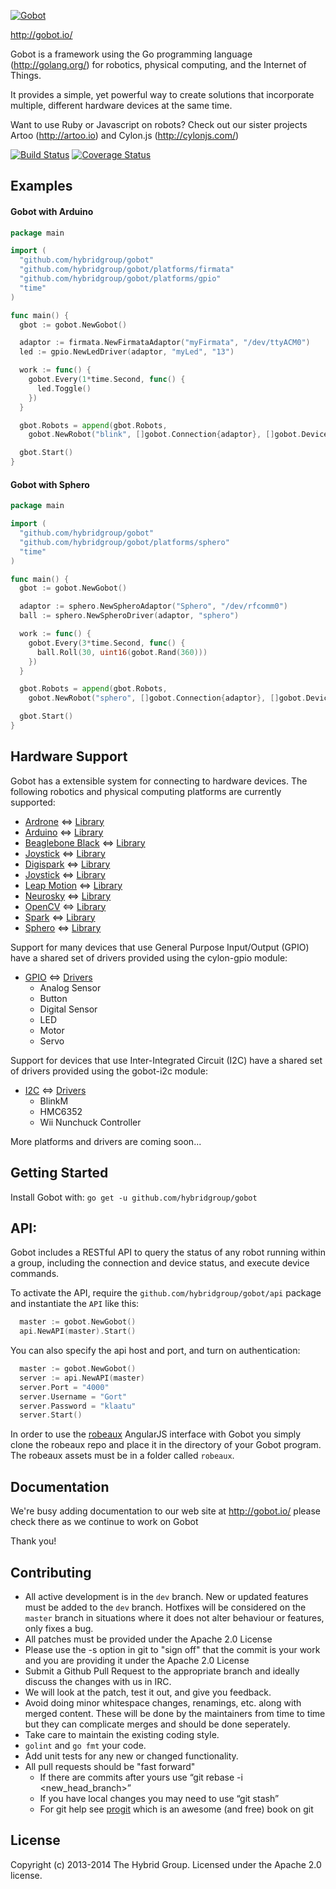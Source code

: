 [![Gobot](https://cdn.rawgit.com/hybridgroup/gobot-site/master/source/images/elements/gophy.png)](http://gobot.io/)

http://gobot.io/

Gobot is a framework using the Go programming language (http://golang.org/) for robotics, physical computing, and the Internet of Things. 

It provides a simple, yet powerful way to create solutions that incorporate multiple, different hardware devices at the same time.

Want to use Ruby or Javascript on robots? Check out our sister projects Artoo (http://artoo.io) and Cylon.js (http://cylonjs.com/)

[![Build Status](https://travis-ci.org/hybridgroup/gobot.png?branch=master)](https://travis-ci.org/hybridgroup/gobot) [![Coverage Status](https://coveralls.io/repos/hybridgroup/gobot/badge.png?branch=master)](https://coveralls.io/r/hybridgroup/gobot?branch=master)

## Examples

#### Gobot with Arduino

```go
package main

import (
  "github.com/hybridgroup/gobot"
  "github.com/hybridgroup/gobot/platforms/firmata"
  "github.com/hybridgroup/gobot/platforms/gpio"
  "time"
)

func main() {
  gbot := gobot.NewGobot()

  adaptor := firmata.NewFirmataAdaptor("myFirmata", "/dev/ttyACM0")
  led := gpio.NewLedDriver(adaptor, "myLed", "13")

  work := func() {
    gobot.Every(1*time.Second, func() {
      led.Toggle()
    })
  }

  gbot.Robots = append(gbot.Robots,
    gobot.NewRobot("blink", []gobot.Connection{adaptor}, []gobot.Device{led}, work))

  gbot.Start()
}
```

#### Gobot with Sphero

```go
package main

import (
  "github.com/hybridgroup/gobot"
  "github.com/hybridgroup/gobot/platforms/sphero"
  "time"
)

func main() {
  gbot := gobot.NewGobot()

  adaptor := sphero.NewSpheroAdaptor("Sphero", "/dev/rfcomm0")
  ball := sphero.NewSpheroDriver(adaptor, "sphero")

  work := func() {
    gobot.Every(3*time.Second, func() {
      ball.Roll(30, uint16(gobot.Rand(360)))
    })
  }

  gbot.Robots = append(gbot.Robots,
    gobot.NewRobot("sphero", []gobot.Connection{adaptor}, []gobot.Device{ball}, work))

  gbot.Start()
}
```

## Hardware Support
Gobot has a extensible system for connecting to hardware devices. The following robotics and physical computing platforms are currently supported:
  
  - [Ardrone](http://ardrone2.parrot.com/) <=> [Library](https://github.com/hybridgroup/gobot/tree/master/platforms/ardrone)
  - [Arduino](http://www.arduino.cc/) <=> [Library](https://github.com/hybridgroup/gobot/tree/master/platforms/firmata)
  - [Beaglebone Black](http://beagleboard.org/Products/BeagleBone+Black/) <=> [Library](https://github.com/hybridgroup/gobot/tree/master/platforms/beaglebone)
  - [Joystick](http://en.wikipedia.org/wiki/Joystick) <=> [Library](https://github.com/hybridgroup/gobot/tree/master/platforms/joystick)
  - [Digispark](http://digistump.com/products/1) <=> [Library](https://github.com/hybridgroup/gobot/tree/master/platforms/digispark)
  - [Joystick](http://en.wikipedia.org/wiki/Joystick) <=> [Library](https://github.com/hybridgroup/gobot/tree/master/platforms/joystick)
  - [Leap Motion](https://www.leapmotion.com/) <=> [Library](https://github.com/hybridgroup/gobot/tree/master/platforms/leapmotion)
  - [Neurosky](http://neurosky.com/products-markets/eeg-biosensors/hardware/) <=> [Library](https://github.com/hybridgroup/gobot/tree/master/platforms/neurosky)
  - [OpenCV](http://opencv.org/) <=> [Library](https://github.com/hybridgroup/gobot/tree/master/platforms/opencv)
  - [Spark](https://www.spark.io/) <=> [Library](https://github.com/hybridgroup/gobot/tree/master/platforms/spark)
  - [Sphero](http://www.gosphero.com/) <=> [Library](https://github.com/hybridgroup/gobot/tree/master/platforms/sphero)
  

Support for many devices that use General Purpose Input/Output (GPIO) have
a shared set of drivers provided using the cylon-gpio module:

  - [GPIO](https://en.wikipedia.org/wiki/General_Purpose_Input/Output) <=> [Drivers](https://github.com/hybridgroup/gobot/tree/master/platforms/gpio)
    - Analog Sensor
    - Button
    - Digital Sensor
    - LED
    - Motor
    - Servo

Support for devices that use Inter-Integrated Circuit (I2C) have a shared set of
drivers provided using the gobot-i2c module:

  - [I2C](https://en.wikipedia.org/wiki/I%C2%B2C) <=> [Drivers](https://github.com/hybridgroup/gobot/tree/master/platforms/i2c)
    - BlinkM
    - HMC6352
    - Wii Nunchuck Controller

More platforms and drivers are coming soon...

## Getting Started

Install Gobot with: `go get -u github.com/hybridgroup/gobot`

## API:

Gobot includes a RESTful API to query the status of any robot running within a group, including the connection and device status, and execute device commands.

To activate the API, require the `github.com/hybridgroup/gobot/api` package and instantiate the `API` like this:

```go 
  master := gobot.NewGobot()
  api.NewAPI(master).Start()
```

You can also specify the api host and port, and turn on authentication:
```go 
  master := gobot.NewGobot()
  server := api.NewAPI(master)
  server.Port = "4000"
  server.Username = "Gort"
  server.Password = "klaatu"
  server.Start()
```

In order to use the [robeaux](https://github.com/hybridgroup/robeaux) AngularJS interface with Gobot you simply clone the robeaux repo and place it in the directory of your Gobot program. The robeaux assets must be in a folder called `robeaux`.

## Documentation
We're busy adding documentation to our web site at http://gobot.io/ please check there as we continue to work on Gobot

Thank you!

## Contributing
* All active development is in the `dev` branch. New or updated features must be added to the `dev` branch. Hotfixes will be considered on the `master` branch in situations where it does not alter behaviour or features, only fixes a bug.
* All patches must be provided under the Apache 2.0 License
* Please use the -s option in git to "sign off" that the commit is your work and you are providing it under the Apache 2.0 License
* Submit a Github Pull Request to the appropriate branch and ideally discuss the changes with us in IRC.
* We will look at the patch, test it out, and give you feedback.
* Avoid doing minor whitespace changes, renamings, etc. along with merged content. These will be done by the maintainers from time to time but they can complicate merges and should be done seperately.
* Take care to maintain the existing coding style.
* `golint` and `go fmt` your code.
* Add unit tests for any new or changed functionality.
* All pull requests should be "fast forward"
  * If there are commits after yours use “git rebase -i <new_head_branch>”
  * If you have local changes you may need to use “git stash”
  * For git help see [progit](http://git-scm.com/book) which is an awesome (and free) book on git


## License
Copyright (c) 2013-2014 The Hybrid Group. Licensed under the Apache 2.0 license.
